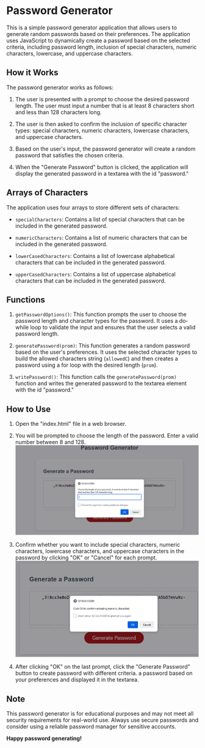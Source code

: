 # Password Generator

This is a simple password generator application that allows users to generate random passwords based on their preferences. The application uses JavaScript to dynamically create a password based on the selected criteria, including password length, inclusion of special characters, numeric characters, lowercase, and uppercase characters.

## How it Works

The password generator works as follows:

1. The user is presented with a prompt to choose the desired password length. The user must input a number that is at least 8 characters short and less than 128 characters long.

2. The user is then asked to confirm the inclusion of specific character types: special characters, numeric characters, lowercase characters, and uppercase characters.

3. Based on the user's input, the password generator will create a random password that satisfies the chosen criteria.

4. When the "Generate Password" button is clicked, the application will display the generated password in a textarea with the id "password."

## Arrays of Characters

The application uses four arrays to store different sets of characters:

- `specialCharacters`: Contains a list of special characters that can be included in the generated password.

- `numericCharacters`: Contains a list of numeric characters that can be included in the generated password.

- `lowerCasedCharacters`: Contains a list of lowercase alphabetical characters that can be included in the generated password.

- `upperCasedCharacters`: Contains a list of uppercase alphabetical characters that can be included in the generated password.

## Functions

1. `getPasswordOptions()`: This function prompts the user to choose the password length and character types for the password. It uses a do-while loop to validate the input and ensures that the user selects a valid password length.

2. `generatePassword(prom)`: This function generates a random password based on the user's preferences. It uses the selected character types to build the allowed characters string (`allowedC`) and then creates a password using a for loop with the desired length (`prom`).

3. `writePassword()`: This function calls the `generatePassword(prom)` function and writes the generated password to the textarea element with the id "password."

## How to Use

1. Open the "index.html" file in a web browser.

2. You will be prompted to choose the length of the password. Enter a valid number between 8 and 128.
   ![first_promt](./assets/first_promt.png)
3. Confirm whether you want to include special characters, numeric characters, lowercase characters, and uppercase characters in the password by clicking "OK" or "Cancel" for each prompt.
   ![second_promt](./assets/second_promt.png)
4. After clicking "OK" on the last prompt, click the "Generate Password" button to create password with different criteria. a password based on your preferences and displayed it in the textarea.

## Note

This password generator is for educational purposes and may not meet all security requirements for real-world use. Always use secure passwords and consider using a reliable password manager for sensitive accounts.

**Happy password generating!**
